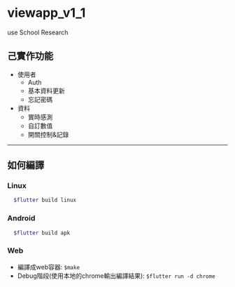 # viewapp_v1_1

use School Research

## 己實作功能
- 使用者
    * Auth
    * 基本資料更新
    * 忘記密碼
- 資料
    * 實時感測
    * 自訂數值
    * 開關控制&記錄
---
## 如何編譯
### Linux
```bash
  $flutter build linux
```
### Android
```bash
  $flutter build apk
```
### Web
- 編譯成web容器: `$make`
- Debug階段(使用本地的chrome輸出編譯結果): `$flutter run -d chrome`